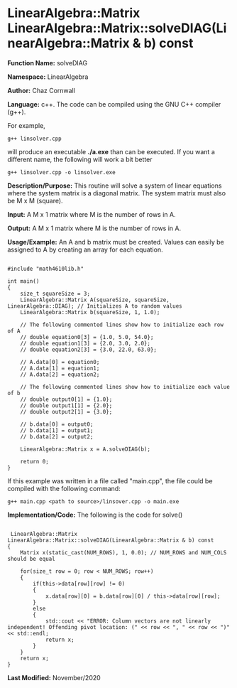 # LinearAlgebra::Matrix LinearAlgebra::Matrix::solveDIAG(LinearAlgebra::Matrix & b) const

**Function Name:**           solveDIAG

**Namespace:**               LinearAlgebra

**Author:** Chaz Cornwall

**Language:** c++. The code can be compiled using the GNU C++ compiler (g++).

For example,

    g++ linsolver.cpp 

will produce an executable **./a.exe** than can be executed. If you want a different name, the following will work a bit
better

    g++ linsolver.cpp -o linsolver.exe

**Description/Purpose:** This routine will solve a system of linear equations where the system matrix is a diagonal matrix. The system matrix must also be M x M (square).

**Input:** A M x 1 matrix where M is the number of rows in A.

**Output:** A M x 1 matrix where M is the number of rows in A.

**Usage/Example:** An A and b matrix must be created. Values can easily be assigned to A by creating an array for each equation. 

<pre><code> 
#include "math4610lib.h" 

int main()
{
    size_t squareSize = 3;
    LinearAlgebra::Matrix A(squareSize, squareSize, LinearAlgebra::DIAG); // Initializes A to random values
    LinearAlgebra::Matrix b(squareSize, 1, 1.0);
    
    // The following commented lines show how to initialize each row of A
    // double equation0[3] = {1.0, 5.0, 54.0};
    // double equation1[3] = {2.0, 3.0, 2.0};
    // double equation2[3] = {3.0, 22.0, 63.0};
    
    // A.data[0] = equation0;
    // A.data[1] = equation1;
    // A.data[2] = equation2;
    
    // The following commented lines show how to initialize each value of b
    // double output0[1] = {1.0};
    // double output1[1] = {2.0};
    // double output2[1] = {3.0};
    
    // b.data[0] = output0;
    // b.data[1] = output1;
    // b.data[2] = output2;
   
    LinearAlgebra::Matrix x = A.solveDIAG(b);
    
    return 0;
}
</pre></code>

If this example was written in a file called "main.cpp", the file could be compiled with the following command:

    g++ main.cpp <path to source>/linsover.cpp -o main.exe

**Implementation/Code:** The following is the code for solve()

<pre><code>
 LinearAlgebra::Matrix LinearAlgebra::Matrix::solveDIAG(LinearAlgebra::Matrix & b) const
{
    Matrix x(static_cast<int>(NUM_ROWS), 1, 0.0); // NUM_ROWS and NUM_COLS should be equal

    for(size_t row = 0; row < NUM_ROWS; row++)
    {
        if(this->data[row][row] != 0)
        {
            x.data[row][0] = b.data[row][0] / this->data[row][row];
        }
        else
        {
            std::cout << "ERROR: Column vectors are not linearly independent! Offending pivot location: (" << row << ", " << row << ")" << std::endl;
            return x;
        }
    }
    return x;
}
</pre></code>

**Last Modified:** November/2020
